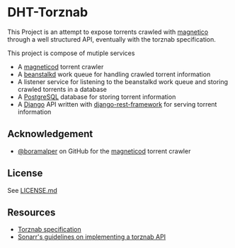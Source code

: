 # DHT-Torznab

This Project is an attempt to expose torrents crawled with [magnetico](https://github.com/boramalper/magnetico) through a well structured API, eventually with the torznab specification.

This project is compose of mutiple services
- A [magneticod](https://github.com/boramalper/magnetico) torrent crawler
- A [beanstalkd](https://beanstalkd.github.io/) work queue for handling crawled torrent information
- A listener service for listening to the beanstalkd work queue and storing crawled torrents in a database
- A [PostgreSQL](https://www.postgresql.org/) database for storing torrent information
- A [Django](https://www.djangoproject.com/) API written with [django-rest-framework](https://www.django-rest-framework.org/) for serving torrent information 

## Acknowledgement

- [@boramalper](https://github.com/boramalper) on GitHub for the [magneticod](https://github.com/boramalper/magnetico) torrent crawler

## License

See [LICENSE.md](LICENSE.md)

## Resources

- [Torznab specification](https://torznab.github.io/spec-1.3-draft/index.html)
- [Sonarr's guidelines on implementing a torznab API](https://github.com/Sonarr/Sonarr/wiki/Implementing-a-Torznab-indexer)
